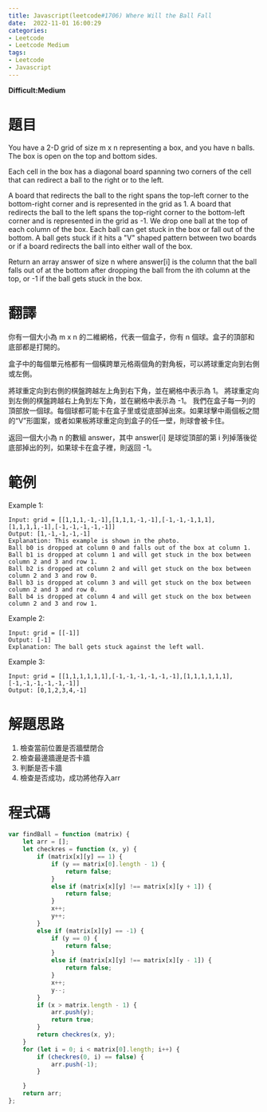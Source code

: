 ```yaml
---
title: Javascript(leetcode#1706) Where Will the Ball Fall
date:  2022-11-01 16:00:29
categories: 
- Leetcode 
- Leetcode Medium 
tags:
- Leetcode
- Javascript
---
```


**Difficult:Medium**


# 題目
You have a 2-D grid of size m x n representing a box, and you have n balls. The box is open on the top and bottom sides.

Each cell in the box has a diagonal board spanning two corners of the cell that can redirect a ball to the right or to the left.

A board that redirects the ball to the right spans the top-left corner to the bottom-right corner and is represented in the grid as 1.
A board that redirects the ball to the left spans the top-right corner to the bottom-left corner and is represented in the grid as -1.
We drop one ball at the top of each column of the box. Each ball can get stuck in the box or fall out of the bottom. A ball gets stuck if it hits a "V" shaped pattern between two boards or if a board redirects the ball into either wall of the box.

Return an array answer of size n where answer[i] is the column that the ball falls out of at the bottom after dropping the ball from the ith column at the top, or -1 if the ball gets stuck in the box.
<!--more-->


# 翻譯
你有一個大小為 m x n 的二維網格，代表一個盒子，你有 n 個球。盒子的頂部和底部都是打開的。

盒子中的每個單元格都有一個橫跨單元格兩個角的對角板，可以將球重定向到右側或左側。

將球重定向到右側的棋盤跨越左上角到右下角，並在網格中表示為 1。
將球重定向到左側的棋盤跨越右上角到左下角，並在網格中表示為 -1。
我們在盒子每一列的頂部放一個球。每個球都可能卡在盒子里或從底部掉出來。如果球擊中兩個板之間的“V”形圖案，或者如果板將球重定向到盒子的任一壁，則球會被卡住。

返回一個大小為 n 的數組 answer，其中 answer[i] 是球從頂部的第 i 列掉落後從底部掉出的列，如果球卡在盒子裡，則返回 -1。



# 範例

Example 1:

```
Input: grid = [[1,1,1,-1,-1],[1,1,1,-1,-1],[-1,-1,-1,1,1],[1,1,1,1,-1],[-1,-1,-1,-1,-1]]
Output: [1,-1,-1,-1,-1]
Explanation: This example is shown in the photo.
Ball b0 is dropped at column 0 and falls out of the box at column 1.
Ball b1 is dropped at column 1 and will get stuck in the box between column 2 and 3 and row 1.
Ball b2 is dropped at column 2 and will get stuck on the box between column 2 and 3 and row 0.
Ball b3 is dropped at column 3 and will get stuck on the box between column 2 and 3 and row 0.
Ball b4 is dropped at column 4 and will get stuck on the box between column 2 and 3 and row 1.
```


Example 2:

```
Input: grid = [[-1]]
Output: [-1]
Explanation: The ball gets stuck against the left wall.
```


Example 3:

```
Input: grid = [[1,1,1,1,1,1],[-1,-1,-1,-1,-1,-1],[1,1,1,1,1,1],[-1,-1,-1,-1,-1,-1]]
Output: [0,1,2,3,4,-1]
```



# 解題思路
1. 檢查當前位置是否牆壁閉合
2. 檢查最邊牆邊是否卡牆
3. 判斷是否卡牆
4. 檢查是否成功，成功將他存入arr

# 程式碼

```javascript
var findBall = function (matrix) {
    let arr = [];
    let checkres = function (x, y) {
        if (matrix[x][y] == 1) {
            if (y == matrix[0].length - 1) {
                return false;
            }
            else if (matrix[x][y] !== matrix[x][y + 1]) {
                return false;
            }
            x++;
            y++;
        }
        else if (matrix[x][y] == -1) {
            if (y == 0) {
                return false;
            }
            else if (matrix[x][y] !== matrix[x][y - 1]) {
                return false;
            }
            x++;
            y--;
        }
        if (x > matrix.length - 1) {
            arr.push(y);
            return true;
        }
        return checkres(x, y);
    }
    for (let i = 0; i < matrix[0].length; i++) {
        if (checkres(0, i) == false) {
            arr.push(-1);
        }

    }
    return arr;
};


```